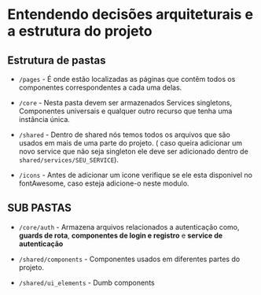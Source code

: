 # Entendendo decisões arquiteturais e a estrutura do projeto

## Estrutura de pastas

- `/pages` - É onde estão localizadas as páginas que contêm todos os componentes correspondentes a cada uma delas.

- `/core` - Nesta pasta devem ser armazenados Services singletons, Componentes universais e qualquer outro recurso que tenha uma instância única.

- `/shared` - Dentro de shared nós temos todos os arquivos que são usados em mais de uma parte do projeto. ( caso queira adicionar um novo service que não seja singleton ele deve ser adicionado dentro de `shared/services/SEU_SERVICE`).

- `/icons` - Antes de adicionar um icone verifique se ele esta disponivel no fontAwesome, caso esteja adicione-o neste modulo.

## SUB PASTAS

- `/core/auth` - Armazena arquivos relacionados a autenticação como, **guards de rota**, **componentes de login e registro** e **service de autenticação**

- `/shared/components` - Componentes usados em diferentes partes do projeto.

- `/shared/ui_elements` - Dumb components 




